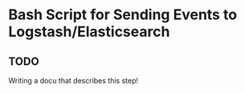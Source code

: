 # Bash Script for Sending Events to Logstash/Elasticsearch 

TODO
---
Writing a docu that describes this step!